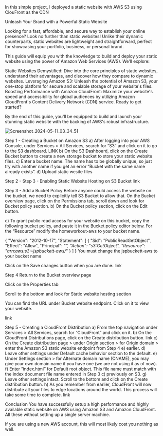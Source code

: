 In this simple project, I deployed a static website with AWS S3 using ClouFront as the CDN

Unleash Your Brand with a Powerful Static Website

Looking for a fast, affordable, and secure way to establish your online presence? Look no further than static websites! Unlike their dynamic counterparts, static websites are lightweight and straightforward, perfect for showcasing your portfolio, business, or personal brand.

This guide will equip you with the knowledge to build and deploy your static website using the power of Amazon Web Services (AWS). We'll explore:

Static Websites Demystified: Dive into the core principles of static websites, understand their advantages, and discover how they compare to dynamic websites.
Leveraging Amazon S3: Unleash the potential of Amazon S3, your one-stop platform for secure and scalable storage of your website's files.
Boosting Performance with Amazon CloudFront: Maximize your website's speed and accessibility for global audiences by utilizing Amazon CloudFront's Content Delivery Network (CDN) service.
Ready to get started?

By the end of this guide, you'll be equipped to build and launch your stunning static website with the backing of AWS's robust infrastructure.

![Screenshot_2024-05-11_03_34_51](https://github.com/JSPGARBA/Hosting-a-Static-Website-using-AWS-S3-and-CloudFront/assets/86578841/61c4d760-c492-49fb-8c26-de1165dd17e8)


Step 1 - Creating a Bucket on Amazon S3
a) After logging into your AWS Console, under Services > All Services, search for “S3” and click on it to go to the S3 dashboard.
LINK
b) On the S3 Dashboard, click on the Create Bucket button to create a new storage bucket to store your static website files.
c) Enter a bucket name. The name has to be globally unique, so just try with another name if you get an error “Bucket with the same name already exists”.
d) Upload static wesite files


Step 2 - Step 3 - Enabling Static Website Hosting on S3 Bucket
link

Step 3 - Add a Bucket Policy
Before anyone could access the website on the bucket, we need to explicitly tell S3 Bucket to allow that.
On the Bucket overview page, click on the Permissions tab, scroll down and look for Bucket policy section.
b) On the Bucket policy section, click on the Edit button.

c) To grant public read access for your website on this bucket, copy the following bucket policy, and paste it in the Bucket policy editor below. For the “Resource” modify the homeworkout-aws to your bucket name.

{
    "Version": "2012-10-17",
    "Statement": [
        {
            "Sid": "PublicReadGetObject",
            "Effect": "Allow",
            "Principal": "*",
            "Action": "s3:GetObject",
            "Resource": "arn:aws:s3:::jspbuckett-aws/*"
        }
    ]
}
You must change the jspbuckett-aws to your bucket name

Click on the Save changes button when you are done.
link

Step 4 Return to the Bucket overview page

Click on the Properties tab

Scroll to the bottom and look for Static website hosting section

You can find the URL under Bucket website endpoint. Click on it to view your website.

link


Step 5 - Creating a CloudFront Distribution
a) From the top navigation under Services > All Services, search for “CloudFront” and click on it.
b) On the CloudFront Distributions page, click on the Create distribution button.
link
c) On the Create distribution page > under Origin section > for Origin domain > enter the Amazon S3 static website endpoint from Step 4 e) earlier.
d) Leave other settings under Default cache behavior section to the default.
e) Under Settings section > for Alternate domain name (CNAME), you may give your own domain name if you have one (we are not using it as of now).
f) Enter “index.html” for Default root object. This file name must match with the index document file name entered in Step 3 c) previously on S3.
g) Leave other settings intact. Scroll to the bottom and click on the Create distribution button.
h) As you remember from earlier, CloudFront will now distribute all your files to edge locations around the world. This process will take some time to complete.
link

Conclusion
You have successfully setup a high performance and highly available static website on AWS using Amazon S3 and Amazon CloudFront. All these without setting up a single server machine.

If you are using a new AWS account, this will most likely cost you nothing as well.


